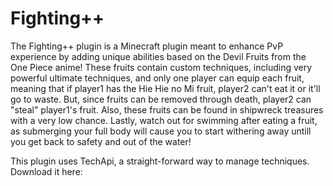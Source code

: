 # Fighting++

The Fighting++ plugin is a Minecraft plugin meant to enhance PvP experience by adding unique abilities based on the Devil Fruits from the One Piece anime!
These fruits contain custom techniques, including very powerful ultimate techniques, and only one player can equip each fruit, meaning that if player1 has the Hie Hie no Mi fruit, player2 can't eat it or it'll go to waste. But, since fruits can be removed through death, player2 can "steal" player1's fruit. Also, these fruits can be found in shipwreck treasures with a very low chance. Lastly, watch out for swimming after eating a fruit, as submerging your full body will cause you to start withering away untill you get back to safety and out of the water!

This plugin uses TechApi, a straight-forward way to manage techniques. Download it here:
<TBD>
